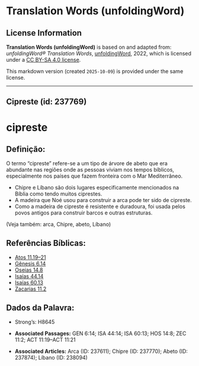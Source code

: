 # Translation Words (unfoldingWord)

## License Information

**Translation Words (unfoldingWord)** is based on and adapted from: _unfoldingWord® Translation Words_, [unfoldingWord](https://unfoldingword.org/utw), 2022, which is licensed under a [CC BY-SA 4.0 license](https://creativecommons.org/licenses/by-sa/4.0/legalcode.en).

This markdown version (created `2025-10-09`) is provided under the same license.



--------------------------------

## Cipreste (id: 237769)

cipreste
========

Definição:
----------

O termo “cipreste” refere\-se a um tipo de árvore de abeto que era abundante nas regiões onde as pessoas viviam nos tempos bíblicos, especialmente nos países que fazem fronteira com o Mar Mediterrâneo.

* Chipre e Líbano são dois lugares especificamente mencionados na Bíblia como tendo muitos ciprestes.
* A madeira que Noé usou para construir a arca pode ter sido de cipreste.
* Como a madeira de cipreste é resistente e duradoura, foi usada pelos povos antigos para construir barcos e outras estruturas.

(Veja também: arca, Chipre, abeto, Líbano)

Referências Bíblicas:
---------------------

* [Atos 11\.19–21](https://ref.ly/Acts11:19-Acts11:21)
* [Gênesis 6\.14](https://ref.ly/Gen6:14)
* [Oseias 14\.8](https://ref.ly/Hos14:8)
* [Isaías 44\.14](https://ref.ly/Isa44:14)
* [Isaías 60\.13](https://ref.ly/Isa60:13)
* [Zacarias 11\.2](https://ref.ly/Zech11:2)

Dados da Palavra:
-----------------

* Strong’s: H8645

* **Associated Passages:** GEN 6:14; ISA 44:14; ISA 60:13; HOS 14:8; ZEC 11:2; ACT 11:19–ACT 11:21
* **Associated Articles:** Arca (ID: 237611); Chipre (ID: 237770); Abeto (ID: 237874); Líbano (ID: 238094)

